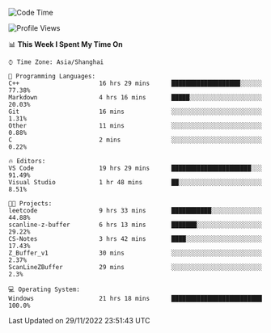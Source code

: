 <!--START_SECTION:waka-->
![Code Time](http://img.shields.io/badge/Code%20Time-397%20hrs%2047%20mins-blue)

![Profile Views](http://img.shields.io/badge/Profile%20Views-4-blue)

📊 **This Week I Spent My Time On** 

```text
⌚︎ Time Zone: Asia/Shanghai

💬 Programming Languages: 
C++                      16 hrs 29 mins      ███████████████████░░░░░░   77.38% 
Markdown                 4 hrs 16 mins       █████░░░░░░░░░░░░░░░░░░░░   20.03% 
Git                      16 mins             ░░░░░░░░░░░░░░░░░░░░░░░░░   1.31% 
Other                    11 mins             ░░░░░░░░░░░░░░░░░░░░░░░░░   0.88% 
C                        2 mins              ░░░░░░░░░░░░░░░░░░░░░░░░░   0.22%

🔥 Editors: 
VS Code                  19 hrs 29 mins      ██████████████████████░░░   91.49% 
Visual Studio            1 hr 48 mins        ██░░░░░░░░░░░░░░░░░░░░░░░   8.51%

🐱‍💻 Projects: 
leetcode                 9 hrs 33 mins       ███████████░░░░░░░░░░░░░░   44.88% 
scanline-z-buffer        6 hrs 13 mins       ███████░░░░░░░░░░░░░░░░░░   29.22% 
CS-Notes                 3 hrs 42 mins       ████░░░░░░░░░░░░░░░░░░░░░   17.43% 
Z_Buffer_v1              30 mins             ░░░░░░░░░░░░░░░░░░░░░░░░░   2.37% 
ScanLineZBuffer          29 mins             ░░░░░░░░░░░░░░░░░░░░░░░░░   2.3%

💻 Operating System: 
Windows                  21 hrs 18 mins      █████████████████████████   100.0%

```


 Last Updated on 29/11/2022 23:51:43 UTC
<!--END_SECTION:waka-->